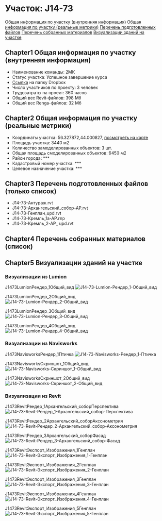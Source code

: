 # Участок: J14-73

[Общая информация по участку (внутренняя информация)](#Chapter1)
[Общая информация по участку (реальные метрики)](#Chapter2)
[Перечень подготовленных файлов](#Chapter3)
[Перечень собранных материалов](#Chapter4)
[Визуализации зданий на участке](#Chapter5)

## <a id="test">Chapter1</a> Общая информация по участку (внутренняя информация)
+ Наименование команды: 2МК
+ Статус участка: Успешное завершение курса
+ [Ссылка](https://www.dropbox.com/sh/wvvgv1nw1iqred9/AABVvRFaJ1sEcZQLyK3MBUaAa/J14_73?dl=0) на папку Dropbox
+ Число участников по проекту: 3 человек
+ Трудозатраты на проект: 360 часов
+ Общий вес Revit-файлов: 398 Мб
+ Общий вес Renga-файлов: 32 Мб
## <a id="test">Chapter2</a> Общая информация по участку (реальные метрики)
+ Координаты участка: 56.327872,44.000827, [посмотреть на карте](yandex.ru/maps/47/nizhny-novgorod/?ll=56.327872%2C44.000827&z=19)
+ Площадь участка: 3440 м2
+ Количество замоделированных объектов: 3 шт.
+ Общая площадь смоделированных объектов: 9450 м2
+ Район города: *** 
+ Кадастровый номер участка: *** 
+ Целевое назначение участка: *** 
## <a id="test">Chapter3</a> Перечень подготовленных файлов (только список)
+ J14-73-Антураж.rvt
+ J14-73-Архангельский_собор-АР.rvt
+ J14-73-Генплан_upd.rvt
+ J14-73-Кремль_1а-АР.rnp
+ J14-73-Кремль_2-АР_ upd.rvt
## <a id="test">Chapter4</a> Перечень собранных материалов (список)
## <a id="test">Chapter5</a> Визуализации зданий на участке
### Визуализации из Lumion
J1473LumionРендер_1Общий_вид
![J14-73-Lumion-Рендер_1-Общий_вид](/Images/J14_73/J14-73-Lumion-Рендер_1-Общий_вид_Compressed.jpg)

J1473LumionРендер_2Общий_вид
![J14-73-Lumion-Рендер_2-Общий_вид](/Images/J14_73/J14-73-Lumion-Рендер_2-Общий_вид_Compressed.jpg)

J1473LumionРендер_3Общий_вид
![J14-73-Lumion-Рендер_3-Общий_вид](/Images/J14_73/J14-73-Lumion-Рендер_3-Общий_вид_Compressed.jpg)

J1473LumionРендер_4Общий_вид
![J14-73-Lumion-Рендер_4-Общий_вид](/Images/J14_73/J14-73-Lumion-Рендер_4-Общий_вид_Compressed.jpg)

### Визуализации из Navisworks
J1473NavisworksРендер_1Птичка
![J14-73-Navisworks-Рендер_1-Птичка](/Images/J14_73/J14-73-Navisworks-Рендер_1-Птичка_Compressed.jpg)

J1473NavisworksСкриншот_1Общий_вид
![J14-73-Navisworks-Скриншот_1-Общий_вид](/Images/J14_73/J14-73-Navisworks-Скриншот_1-Общий_вид_Compressed.jpg)

J1473NavisworksСкриншот_2Общий_вид
![J14-73-Navisworks-Скриншот_2-Общий_вид](/Images/J14_73/J14-73-Navisworks-Скриншот_2-Общий_вид_Compressed.jpg)

### Визуализации из Revit
J1473RevitРендер_1Архангельский_соборПерспектива
![J14-73-Revit-Рендер_1-Архангельский_собор-Перспектива](/Images/J14_73/J14-73-Revit-Рендер_1-Архангельский_собор-Перспектива_Compressed.jpg)

J1473RevitРендер_2Архангельский_соборАксонометрия
![J14-73-Revit-Рендер_2-Архангельский_собор-Аксонометрия](/Images/J14_73/J14-73-Revit-Рендер_2-Архангельский_собор-Аксонометрия_Compressed.jpg)

J1473RevitРендер_3Архангельский_соборФасад
![J14-73-Revit-Рендер_3-Архангельский_собор-Фасад](/Images/J14_73/J14-73-Revit-Рендер_3-Архангельский_собор-Фасад_Compressed.jpg)

J1473RevitЭкспорт_Изображения_1Генплан
![J14-73-Revit-Экспорт_Изображения_1-Генплан](/Images/J14_73/J14-73-Revit-Экспорт_Изображения_1-Генплан_Compressed.jpg)

J1473RevitЭкспорт_Изображения_2Генплан
![J14-73-Revit-Экспорт_Изображения_2-Генплан](/Images/J14_73/J14-73-Revit-Экспорт_Изображения_2-Генплан_Compressed.jpg)

J1473RevitЭкспорт_Изображения_3Генплан
![J14-73-Revit-Экспорт_Изображения_3-Генплан](/Images/J14_73/J14-73-Revit-Экспорт_Изображения_3-Генплан_Compressed.jpg)

J1473RevitЭкспорт_Изображения_4Генплан
![J14-73-Revit-Экспорт_Изображения_4-Генплан](/Images/J14_73/J14-73-Revit-Экспорт_Изображения_4-Генплан_Compressed.jpg)

J1473RevitЭкспорт_Изображения_5Генплан
![J14-73-Revit-Экспорт_Изображения_5-Генплан](/Images/J14_73/J14-73-Revit-Экспорт_Изображения_5-Генплан_Compressed.jpg)


